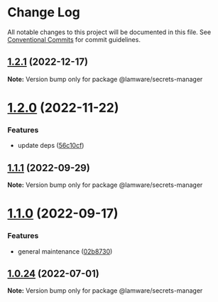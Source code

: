 # Change Log

All notable changes to this project will be documented in this file.
See [Conventional Commits](https://conventionalcommits.org) for commit guidelines.

## [1.2.1](https://github.com/evilkiwi/lamware/compare/@lamware/secrets-manager@1.2.0...@lamware/secrets-manager@1.2.1) (2022-12-17)

**Note:** Version bump only for package @lamware/secrets-manager





# [1.2.0](https://github.com/evilkiwi/lamware/compare/@lamware/secrets-manager@1.1.1...@lamware/secrets-manager@1.2.0) (2022-11-22)


### Features

* update deps ([56c10cf](https://github.com/evilkiwi/lamware/commit/56c10cf693d4dbab4f98b9ca8867423e1792a1ac))





## [1.1.1](https://github.com/evilkiwi/lamware/compare/@lamware/secrets-manager@1.1.0...@lamware/secrets-manager@1.1.1) (2022-09-29)

**Note:** Version bump only for package @lamware/secrets-manager





# [1.1.0](https://github.com/evilkiwi/lamware/compare/@lamware/secrets-manager@1.0.24...@lamware/secrets-manager@1.1.0) (2022-09-17)


### Features

* general maintenance ([02b8730](https://github.com/evilkiwi/lamware/commit/02b8730fc776181b6be8c8950e17a186380d975e))





## [1.0.24](https://github.com/evilkiwi/lamware/compare/@lamware/secrets-manager@1.0.23...@lamware/secrets-manager@1.0.24) (2022-07-01)

**Note:** Version bump only for package @lamware/secrets-manager
